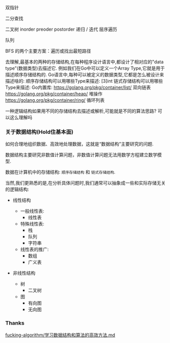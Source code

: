 双指针 

二分查找

二叉树
  inorder preoder postorder  递归 / 迭代
  层序遍历

队列

BFS 的两个主要方案：遍历或找出最短路径


去理解,最基本的两种的存储结构,在每种程序设计语言中,都设计了相对应的"data type"(数据类型)去描述它.
例如我们在Go中可以定义一个Array Type,它就是用于描述顺序存储结构的.
Go语言中,每种可以被定义的数据类型,它都是怎么被设计来描述啥的:
顺序存储结构可以用哪些Type来描述: [3]int 
链式存储结构可以用哪些Type来描述: 
Go内置库:
https://golang.org/pkg/container/list/  双向链表
https://golang.org/pkg/container/heap/  堆操作
https://golang.org/pkg/container/ring/  循环列表

一种逻辑结构如果用不同的存储结构去描述或解析,可能就是不同的算法思路? 可以这么理解吗


### 关于数据结构(Hold住基本面)
如何合理地组织数据、高效地处理数据，这就是“数据结构”主要研究的问题.

数据结构主要研究非数值计算问题，非数值计算问题无法用数学方程建立数学模型.

数据在计算机中的存储结构: `顺序存储结构` 和 `链式存储结构`.

当然,我们更熟悉的是,在分析具体问题时,我们通常可以抽象成一些和实际存储无关的逻辑结构:
- 线性结构
    - 一般线性表: 
        - 线性表
    - 特殊线性表: 
        - 栈
        - 队列
        - 字符串
    - 线性表的推广: 
        - 数组
        - 广义表

- 非线性结构
    - 树
        - 二叉树
    - 图
        - 有向图
        - 无向图


### Thanks
[fucking-algorithm/学习数据结构和算法的高效方法.md](https://github.com/labuladong/fucking-algorithm/blob/master/%E7%AE%97%E6%B3%95%E6%80%9D%E7%BB%B4%E7%B3%BB%E5%88%97/%E5%AD%A6%E4%B9%A0%E6%95%B0%E6%8D%AE%E7%BB%93%E6%9E%84%E5%92%8C%E7%AE%97%E6%B3%95%E7%9A%84%E9%AB%98%E6%95%88%E6%96%B9%E6%B3%95.md)